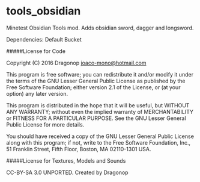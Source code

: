 # tools_obsidian
Minetest Obsidian Tools mod. Adds obsidian sword, dagger and longsword.

Dependencies: 
Default
Bucket


#####License for Code

Copyright (C) 2016 Dragonop <joaco-mono@hotmail.com>

This program is free software; you can redistribute it and/or modify
it under the terms of the GNU Lesser General Public License as published by
the Free Software Foundation; either version 2.1 of the License, or
(at your option) any later version.

This program is distributed in the hope that it will be useful,
but WITHOUT ANY WARRANTY; without even the implied warranty of
MERCHANTABILITY or FITNESS FOR A PARTICULAR PURPOSE.  See the
GNU Lesser General Public License for more details.

You should have received a copy of the GNU Lesser General Public License along
with this program; if not, write to the Free Software Foundation, Inc.,
51 Franklin Street, Fifth Floor, Boston, MA 02110-1301 USA.

#####License for Textures, Models and Sounds

CC-BY-SA 3.0 UNPORTED. Created by Dragonop

